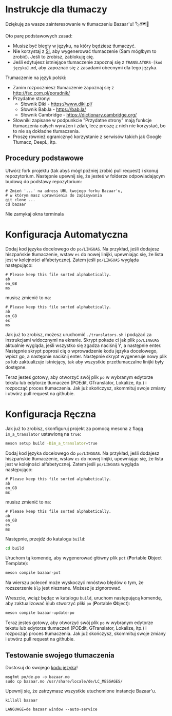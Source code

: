 # Instrukcje dla tłumaczy

Dziękuję za wasze zainteresowanie w tłumaczeniu Bazaar'u! 🏷️🗺️💜

Oto parę podstawowych zasad:
* Musisz być biegły w języku, na który będziesz tłumaczyć.
* Nie korzystaj z [SI](https://pl.wikipedia.org/wiki/Sztuczna_inteligencja), aby wygenerować tłumaczenie (Sam mógłbym to zrobić).
  Jeśli to zrobisz, zablokuję cię.
* Jeśli edytujesz istniejące tłumaczenie zapoznaj się z `TRANSLATORS-[kod języka].md`, aby zapoznać się z zasadami obecnymi dla tego języka.

Tłumaczenie na język polski:
* Zanim rozpoczniesz tłumaczenie zapoznaj się z http://fsc.com.pl/poradnik/
* Przydatne strony:
  - Słownik Diki - https://www.diki.pl/
  - Słownik Bab.la - https://bab.la/
  - Słownik Cambridge - https://dictionary.cambridge.org/
* Słowniki zapisane w podpunkcie "Przydatne strony" mają funkcje tłumaczenia całych wyrażen i zdań, lecz proszę z nich nie korzystać, bo to nie są dokładne tłumaczenia.
* Proszę również ogranicznyć korzystanie z serwisów takich jak Google Tłumacz, DeepL, itp.
  
## Procedury podstawowe

Utwórz fork projektu (tak abyś mógł później zrobić pull request) i skonuj repozytorium.
Następnie upewnij się, że jesteś w folderze odpowiadającym budową do podstawy repozytorium:

```
# Zmień '...' na adress URL twojego forku Bazaar'u,
# w którym masz uprawnienia do zapisywania
git clone ...
cd bazaar
```
Nie zamykaj okna terminala

# Konfiguracja Automatyczna

Dodaj kod języka docelowego do `po/LINGUAS`. Na przykład, jeśli dodajesz
hiszpańskie tłumaczenie, wstaw `es` do nowej linijki, upewniając się, że
lista jest w kolejności alfabetycznej. Zatem jeśli `po/LINGUAS` wygląda
następująco:

```
# Please keep this file sorted alphabetically.
ab
en_GB
ms
```

musisz zmienić to na:

```
# Please keep this file sorted alphabetically.
ab
en_GB
es
ms
```

Jak już to zrobisz, możesz uruchomić `./translators.sh` i podążać
za instrukcjami widocznymi na ekranie. Skrypt pokaże ci jak
plik `po/LINGUAS` aktualnie wygląda, jeśli wszystko się zgadza
naciśnij Y, a następnie enter. Następnie skrypt poprosi cię o wprowadzenie
kodu języka docelowego, wpisz go, a następnie naciśnij enter.
Następnie skrypt wygeneruje nowy plik `po` lub zaktualizuje istniejący,
tak aby wszystkie przetłumaczalne linijki były dostępne.

Teraz jesteś gotowy, aby otworzyć swój plik `po` w wybranym edytorze tekstu
lub edytorze tłumaczeń (POEdit, GTranslator, Lokalize, itp.) i rozpocząć proces
tłumaczenia. Jak już skończysz, skommituj swoje zmiany i utwórz pull request na
githubie.

# Konfiguracja Ręczna

Jak już to zrobisz, skonfiguruj projekt za pomocą mesona z
flagą `im_a_translator` ustawioną na `true`:

```sh
meson setup build -Dim_a_translator=true
```

Dodaj kod języka docelowego do `po/LINGUAS`. Na przykład, jeśli dodajesz
hiszpańskie tłumaczenie, wstaw `es` do nowej linijki, upewniając się, że
lista jest w kolejności alfabetycznej. Zatem jeśli `po/LINGUAS` wygląda
następująco:

```
# Please keep this file sorted alphabetically.
ab
en_GB
ms
```

musisz zmienić to na:

```
# Please keep this file sorted alphabetically.
ab
en_GB
es
ms
```

Następnie, przejdź do katalogu `build`:

```sh
cd build
```

Uruchom tą komendę, aby wygenerować główny plik `pot`
(**P**ortable **O**bject **T**emplate):

```sh
meson compile bazaar-pot
```

Na wierszu poleceń może wyskoczyć mnóstwo błędów o tym, że rozszerzenie `blp`
jest nieznane. Możesz je zignorować.

Wreszcie, wciąż będąc w katalogu `build`, uruchom następującą komendę,
aby zaktualizować i/lub stworzyć pliki `po` (**P**ortable **O**bject):

```sh
meson compile bazaar-update-po
```

Teraz jesteś gotowy, aby otworzyć swój plik `po` w wybranym edytorze tekstu
lub edytorze tłumaczeń (POEdit, GTranslator, Lokalize, itp.) i rozpocząć proces
tłumaczenia. Jak już skończysz, skommituj swoje zmiany i utwórz pull request na
githubie.

## Testowanie swojego tłumaczenia

Dostosuj do swojego [kodu języka](https://en.wikipedia.org/wiki/List_of_ISO_639_language_codes)!

```
msgfmt po/de.po -o bazaar.mo
sudo cp bazaar.mo /usr/share/locale/de/LC_MESSAGES/
```

Upewnij się, że zatrzymasz wszystkie utuchomione instancje Bazaar'u.

```
killall bazaar
```

```
LANGUAGE=de bazaar window --auto-service
```

